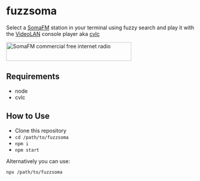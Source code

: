 # fuzzsoma

Select a [SomaFM](https://somafm.com/) station in your terminal using fuzzy search
and play it with the [VideoLAN](https://www.videolan.org/vlc/) console player aka [cvlc](https://forum.videolan.org/viewtopic.php?t=136094)

<a href="https://somafm.com/"><img src="https://somafm.com/linktous/335x50sfm2_1.gif" alt="SomaFM commercial free internet radio" border=0 width=335 height=50 ></a>

## Requirements

- node
- cvlc

## How to Use

- Clone this repository
- `cd /path/to/fuzzsoma`
- `npm i`
- `npm start`

Alternatively you can use:
```
npx /path/to/fuzzsoma
```
